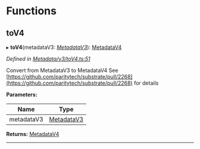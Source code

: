 

# Functions

<a id="tov4"></a>

##  toV4

▸ **toV4**(metadataV3: *[MetadataV3](../classes/_metadata_v3_metadata_.metadatav3.md)*): [MetadataV4](../classes/_metadata_v4_metadata_.metadatav4.md)

*Defined in [Metadata/v3/toV4.ts:51](https://github.com/polkadot-js/api/blob/ce6738c/packages/types/src/Metadata/v3/toV4.ts#L51)*

Convert from MetadataV3 to MetadataV4 See [https://github.com/paritytech/substrate/pull/2268](https://github.com/paritytech/substrate/pull/2268) for details

**Parameters:**

| Name | Type |
| ------ | ------ |
| metadataV3 | [MetadataV3](../classes/_metadata_v3_metadata_.metadatav3.md) |

**Returns:** [MetadataV4](../classes/_metadata_v4_metadata_.metadatav4.md)

___

